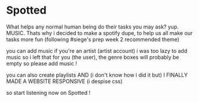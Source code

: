 # Spotted
What helps any normal human being do their tasks you may ask? yup. MUSIC. Thats why i decided to make a spotify dupe, to help us all make our tasks more fun (following #siege's prep week 2 recommended theme)

you can add music if you're an artist (artist account) i was too lazy to add music so i left that for you (the user), the genre boxes will probably be empty so please add music !

you can also create playlists AND (i don't know how i did it but) I FINALLY MADE A WEBSITE RESPONSIVE (i despise css)

so start listening now on Spotted !

